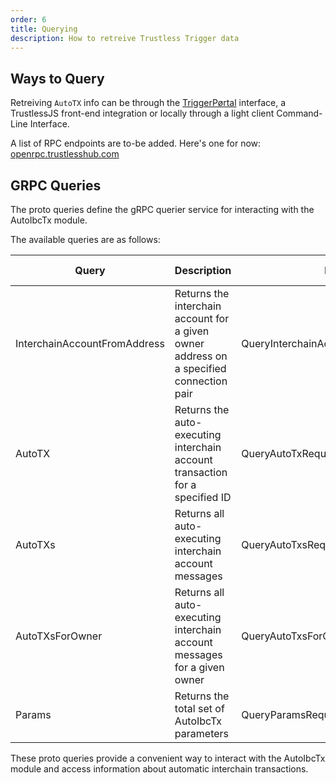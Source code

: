 ```yaml
---
order: 6
title: Querying
description: How to retreive Trustless Trigger data
---
```


## Ways to Query

Retreiving `AutoTX` info can be through the [TriggerPørtal](triggerportal.netlify.app) interface, a TrustlessJS front-end integration or locally through a light client Command-Line Interface.

A list of RPC endpoints are to-be added. Here's one for now: [openrpc.trustlesshub.com](openrpc.trustlesshub.com)

## GRPC Queries

The proto queries define the gRPC querier service for interacting with the AutoIbcTx module. 

The available queries are as follows:

| Query | Description | Parameter | Returns | HTTP Method | Endpoint |
|-------|-------------|-----------|---------|-------------|----------|
| InterchainAccountFromAddress | Returns the interchain account for a given owner address on a specified connection pair | QueryInterchainAccountFromAddressRequest | QueryInterchainAccountFromAddressResponse | GET | /auto-ibc-tx/v1beta1/address-to-ica |
| AutoTX | Returns the auto-executing interchain account transaction for a specified ID | QueryAutoTxRequest | QueryAutoTxResponse | GET | /auto-ibc-tx/v1beta1/auto-tx/{id} |
| AutoTXs | Returns all auto-executing interchain account messages | QueryAutoTxsRequest | QueryAutoTxsResponse | GET | /auto-ibc-tx/v1beta1/auto-txs |
| AutoTXsForOwner | Returns all auto-executing interchain account messages for a given owner | QueryAutoTxsForOwnerRequest | QueryAutoTxsForOwnerResponse | GET | /auto-ibc-tx/v1beta1/auto-txs-for-owner/{owner} |
| Params | Returns the total set of AutoIbcTx parameters | QueryParamsRequest | QueryParamsResponse | GET | /auto-ibc-tx/v1beta1/params |


These proto queries provide a convenient way to interact with the AutoIbcTx module and access information about automatic interchain transactions.
